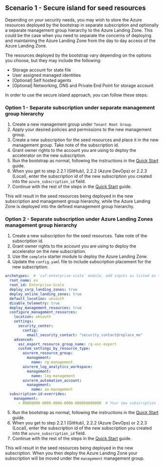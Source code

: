 <!-- markdownlint-disable first-line-h1 -->

## Scenario 1 - Secure island for seed resources

Depending on your security needs, you may wish to store the Azure resources deployed by the bootstrap in separate subscription and optionally a separate management group hierarchy to the Azure Landing Zone. This could be the case when you need to separate the concerns of deploying and maintaining the Azure Landing Zone from the day to day access of the Azure Landing Zone.

The resources deployed by the bootstrap vary depending on the options you choose, but they may include the following:

- Storage account for state file
- User assigned managed identities
- [Optional] Self hosted agents
- [Optional] Networking, DNS and Private End Point for storage account

In order to use the secure island approach, you can follow these steps:

### Option 1 - Separate subscription under separate management group hierarchy

1. Create a new management group under `Tenant Root Group`.
1. Apply your desired policies and permissions to the new management group.
1. Create a new subscription for the seed resources and place it in the new management group. Take note of the subscription id.
1. Grant owner rights to the account you are using to deploy the accelerator on the new subscription.
1. Run the bootstrap as normal, following the instructions in the [Quick Start][wiki_quick_start] guide.
1. When you get to step 2.2.1 (GitHub), 2.2.2 (Azure DevOps) or 2.2.3 (Local), enter the subscription id of the new subscription you created into the `azure_subscription_id` field.
1. Continue with the rest of the steps in the [Quick Start][wiki_quick_start] guide.

This will result in the seed resources being deployed in the new subscription and management group hierarchy, while the Azure Landing Zone is deployed into the defined management group hierarchy.

### Option 2 - Separate subscription under Azure Landing Zones management group hierarchy

1. Create a new subscription for the seed resources. Take note of the subscription id.
2. Grant owner rights to the account you are using to deploy the accelerator on the new subscription.
3. Use the `complete` starter module to deploy the Azure Landing Zone.
4. Update the `config.yaml` file to include subscription placement for the new subscription:

```yaml
archetypes:  # `caf-enterprise-scale` module, add inputs as listed on the module registry where necessary.
  root_name: es
  root_id: Enterprise-Scale
  deploy_corp_landing_zones: true
  deploy_online_landing_zones: true
  default_location: uksouth
  disable_telemetry: true
  deploy_management_resources: true
  configure_management_resources:
    location: uksouth
    settings:
      security_center:
        config:
          email_security_contact: "security_contact@replace_me"
    advanced:
      asc_export_resource_group_name: rg-asc-export
      custom_settings_by_resource_type:
        azurerm_resource_group:
          management:
            name: rg-management
        azurerm_log_analytics_workspace:
          management:
            name: log-management
        azurerm_automation_account:
          management:
            name: aa-management
  subscription-id-overrides:
    management:
      - 00000000-0000-0000-0000-000000000000  # Your new subscription id
```

5. Run the bootstrap as normal, following the instructions in the [Quick Start][wiki_quick_start] guide.
6. When you get to step 2.2.1 (GitHub), 2.2.2 (Azure DevOps) or 2.2.3 (Local), enter the subscription id of the new subscription you created into the `azure_subscription_id` field.
7. Continue with the rest of the steps in the [Quick Start][wiki_quick_start] guide.

This will result in the seed resources being deployed in the new subscription. When you then deploy the Azure Landing Zone your subscription will be moved under the `management` management group.

 [//]: # (************************)
 [//]: # (INSERT LINK LABELS BELOW)
 [//]: # (************************)

[wiki_quick_start]:                                                  %5BUser-Guide%5D-Quick-Start "Wiki - Quick start"
